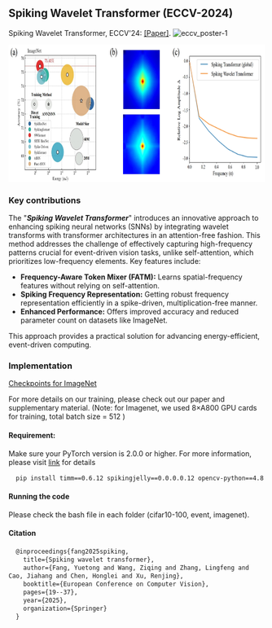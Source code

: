 ## Spiking Wavelet Transformer (ECCV-2024)

Spiking Wavelet Transformer, ECCV'24: [[Paper]](https://arxiv.org/pdf/2403.11138). 
![eccv_poster-1](https://github.com/user-attachments/assets/480336c7-7b50-47c2-bd89-ffd4ce54aa92)

<div align="center"> <img src="https://github.com/bic-L/Spiking-Wavelet-Transformer/blob/main/figures/fig1.png"  width="810" height="270" alt="acc"/> </div>
  
### Key contributions

The "***Spiking Wavelet Transformer***" introduces an innovative approach to enhancing spiking neural networks (SNNs) by integrating wavelet transforms with transformer architectures in an attention-free fashion. This method addresses the challenge of effectively capturing high-frequency patterns crucial for event-driven vision tasks, unlike self-attention, which prioritizes low-frequency elements. Key features include:

- **Frequency-Aware Token Mixer (FATM):** Learns spatial-frequency features without relying on self-attention.
- **Spiking Frequency Representation:** Getting robust frequency representation efficiently in a spike-driven, multiplication-free manner.
- **Enhanced Performance:** Offers improved accuracy and reduced parameter count on datasets like ImageNet.

This approach provides a practical solution for advancing energy-efficient, event-driven computing.

### Implementation
[Checkpoints for ImageNet](https://github.com/bic-L/Spiking-Wavelet-Transformer/releases/tag/checkpoints)

For more details on our training, please check out our paper and supplementary material. (Note: for Imagenet, we used 8×A800 GPU cards for training, total batch size = 512 )

#### Requirement:

Make sure your PyTorch version is 2.0.0 or higher. For more information, please visit [link](https://pytorch.org/get-started/previous-versions/) for details

```bash
  pip install timm==0.6.12 spikingjelly==0.0.0.0.12 opencv-python==4.8.1.78 wandb einops PyYAML Pillow six torch
```

#### Running the code

Please check the bash file in each folder (cifar10-100, event, imagenet).


#### Citation

```
  @inproceedings{fang2025spiking,
    title={Spiking wavelet transformer},
    author={Fang, Yuetong and Wang, Ziqing and Zhang, Lingfeng and Cao, Jiahang and Chen, Honglei and Xu, Renjing},
    booktitle={European Conference on Computer Vision},
    pages={19--37},
    year={2025},
    organization={Springer}
  }
```
